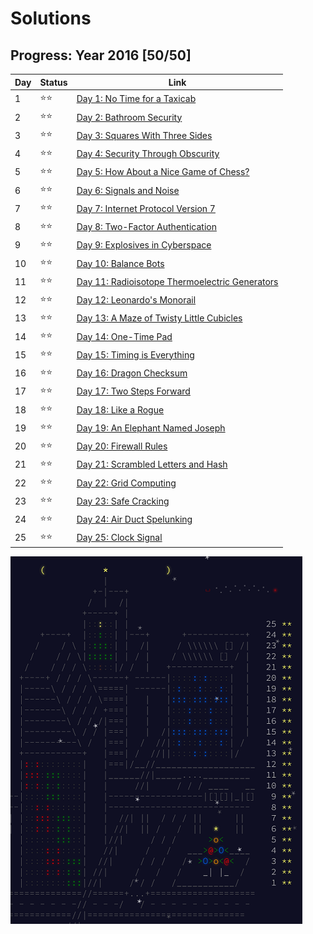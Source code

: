 # Solutions

## Progress: Year 2016 [50/50]

| Day  | Status | Link |
| --- | --- | --- |
| 1  | ⭐⭐  | [Day 1: No Time for a Taxicab](day1) |
| 2  | ⭐⭐  | [Day 2: Bathroom Security](day2) |
| 3  | ⭐⭐  | [Day 3: Squares With Three Sides](day3) |
| 4  | ⭐⭐  | [Day 4: Security Through Obscurity](day4) |
| 5  | ⭐⭐  | [Day 5: How About a Nice Game of Chess?](day5) |
| 6  | ⭐⭐  | [Day 6: Signals and Noise](day6) |
| 7  | ⭐⭐  | [Day 7: Internet Protocol Version 7](day7) |
| 8  | ⭐⭐  | [Day 8: Two-Factor Authentication](day8) |
| 9  | ⭐⭐  | [Day 9: Explosives in Cyberspace](day9) |
| 10 | ⭐⭐  | [Day 10: Balance Bots](day10) |
| 11 | ⭐⭐  | [Day 11: Radioisotope Thermoelectric Generators](day11) |
| 12 | ⭐⭐  | [Day 12: Leonardo's Monorail](day12) |
| 13 | ⭐⭐  | [Day 13: A Maze of Twisty Little Cubicles](day13) |
| 14 | ⭐⭐  | [Day 14: One-Time Pad](day14) |
| 15 | ⭐⭐  | [Day 15: Timing is Everything](day15) |
| 16 | ⭐⭐  | [Day 16: Dragon Checksum](day16) |
| 17 | ⭐⭐  | [Day 17: Two Steps Forward](day17) |
| 18 | ⭐⭐  | [Day 18: Like a Rogue](day18) |
| 19 | ⭐⭐  | [Day 19: An Elephant Named Joseph](day19) |
| 20 | ⭐⭐  | [Day 20: Firewall Rules](day20) |
| 21 | ⭐⭐  | [Day 21: Scrambled Letters and Hash](day21) |
| 22 | ⭐⭐  | [Day 22: Grid Computing](day22) |
| 23 | ⭐⭐  | [Day 23: Safe Cracking](day23) |
| 24 | ⭐⭐  | [Day 24: Air Duct Spelunking](day24) |
| 25 | ⭐⭐  | [Day 25: Clock Signal](day25) |

![Solutions 2016](../../../../../../../doc/img/2016.png "2016 is done")
